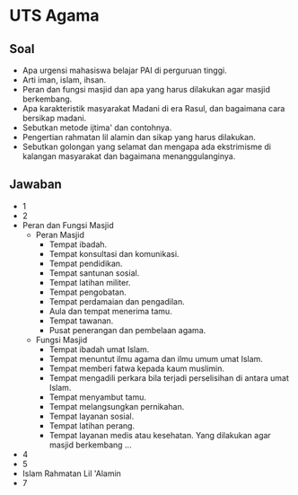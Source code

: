 # UTS Agama

## Soal

- Apa urgensi mahasiswa belajar PAI di perguruan tinggi.
- Arti iman, islam, ihsan.
- Peran dan fungsi masjid dan apa yang harus dilakukan agar masjid berkembang.
- Apa karakteristik masyarakat Madani di era Rasul, dan bagaimana cara bersikap madani.
- Sebutkan metode ijtima' dan contohnya.
- Pengertian rahmatan lil alamin dan sikap yang harus dilakukan.
- Sebutkan golongan yang selamat dan mengapa ada ekstrimisme di kalangan masyarakat dan bagaimana menanggulanginya.

## Jawaban

- 1
- 2
- Peran dan Fungsi Masjid
  - Peran Masjid
    - Tempat ibadah.
    - Tempat konsultasi dan komunikasi.
    - Tempat pendidikan.
    - Tempat santunan sosial.
    - Tempat latihan militer.
    - Tempat pengobatan.
    - Tempat perdamaian dan pengadilan.
    - Aula dan tempat menerima tamu.
    - Tempat tawanan.
    - Pusat penerangan dan pembelaan agama.
  - Fungsi Masjid
    - Tempat ibadah umat Islam.
    - Tempat menuntut ilmu agama dan ilmu umum umat Islam.
    - Tempat memberi fatwa kepada kaum muslimin.
    - Tempat mengadili perkara bila terjadi perselisihan di antara umat Islam.
    - Tempat menyambut tamu.
    - Tempat melangsungkan pernikahan.
    - Tempat layanan sosial.
    - Tempat latihan perang.
    - Tempat layanan medis atau kesehatan.
  Yang dilakukan agar masjid berkembang ...
- 4
- 5
- Islam Rahmatan Lil 'Alamin
- 7
